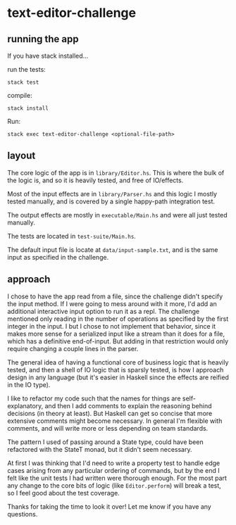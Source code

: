 # text-editor-challenge

## running the app

If you have stack installed...

run the tests:
```
stack test
```

compile:
```
stack install
```

Run:
```
stack exec text-editor-challenge <optional-file-path> 
```

## layout

The core logic of the app is in `library/Editor.hs`. This is where the bulk of the logic is, and so it is heavily tested, and free of IO/effects. 

Most of the input effects are in `library/Parser.hs` and this logic I mostly tested manually, and is covered by a single happy-path integration test.

The output effects are mostly in `executable/Main.hs` and were all just tested manually.

The tests are located in `test-suite/Main.hs`.

The default input file is locate at `data/input-sample.txt`, and is the same input as specified in the challenge.


## approach


I chose to have the app read from a file, since the challenge didn't specify the input method. If I were going to mess around with it more,
I'd add an additional interactive input option to run it as a repl. The challenge mentioned only reading in the number of operations as
specified by the first integer in the input. I but I chose to not implement that behavior, since it makes more sense for a serialized input like a 
stream than it does for a file, which has a definitive end-of-input. But adding in that restriction would only require changing a couple lines in 
the parser.

The general idea of having a functional core of business logic that is heavily tested, and then a shell of IO logic that is sparsly tested, is how I 
approach design in any language (but it's easier in Haskell since the effects are reified in the IO type).

I like to refactor my code such that the names for things are self-explanatory, and then I add comments to explain the 
reasoning behind decisions (in theory at least). But Haskell can get so concise that more extensive comments might become necessary. In general
I'm flexible with comments, and will write more or less depending on team standards.

The pattern I used of passing around a State type, could have been refactored with the StateT monad, but it didn't seem necessary.

At first I was thinking that I'd need to write a property test to handle edge cases arising from any particular ordering of commands,
but by the end I felt like the unit tests I had written were thorough enough. For the most part any change to the core bits of logic 
(like `Editor.perform`) will break a test, so I feel good about the test coverage.

Thanks for taking the time to look it over! Let me know if you have any questions.


